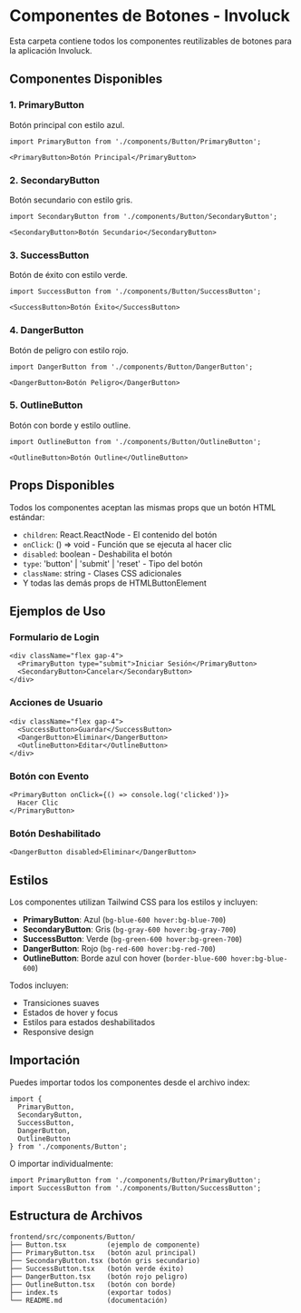 # Componentes de Botones - Involuck

Esta carpeta contiene todos los componentes reutilizables de botones para la aplicación Involuck.

## Componentes Disponibles

### 1. PrimaryButton
Botón principal con estilo azul.

```tsx
import PrimaryButton from './components/Button/PrimaryButton';

<PrimaryButton>Botón Principal</PrimaryButton>
```

### 2. SecondaryButton
Botón secundario con estilo gris.

```tsx
import SecondaryButton from './components/Button/SecondaryButton';

<SecondaryButton>Botón Secundario</SecondaryButton>
```

### 3. SuccessButton
Botón de éxito con estilo verde.

```tsx
import SuccessButton from './components/Button/SuccessButton';

<SuccessButton>Botón Éxito</SuccessButton>
```

### 4. DangerButton
Botón de peligro con estilo rojo.

```tsx
import DangerButton from './components/Button/DangerButton';

<DangerButton>Botón Peligro</DangerButton>
```

### 5. OutlineButton
Botón con borde y estilo outline.

```tsx
import OutlineButton from './components/Button/OutlineButton';

<OutlineButton>Botón Outline</OutlineButton>
```

## Props Disponibles

Todos los componentes aceptan las mismas props que un botón HTML estándar:

- `children`: React.ReactNode - El contenido del botón
- `onClick`: () => void - Función que se ejecuta al hacer clic
- `disabled`: boolean - Deshabilita el botón
- `type`: 'button' | 'submit' | 'reset' - Tipo del botón
- `className`: string - Clases CSS adicionales
- Y todas las demás props de HTMLButtonElement

## Ejemplos de Uso

### Formulario de Login
```tsx
<div className="flex gap-4">
  <PrimaryButton type="submit">Iniciar Sesión</PrimaryButton>
  <SecondaryButton>Cancelar</SecondaryButton>
</div>
```

### Acciones de Usuario
```tsx
<div className="flex gap-4">
  <SuccessButton>Guardar</SuccessButton>
  <DangerButton>Eliminar</DangerButton>
  <OutlineButton>Editar</OutlineButton>
</div>
```

### Botón con Evento
```tsx
<PrimaryButton onClick={() => console.log('clicked')}>
  Hacer Clic
</PrimaryButton>
```

### Botón Deshabilitado
```tsx
<DangerButton disabled>Eliminar</DangerButton>
```

## Estilos

Los componentes utilizan Tailwind CSS para los estilos y incluyen:

- **PrimaryButton**: Azul (`bg-blue-600 hover:bg-blue-700`)
- **SecondaryButton**: Gris (`bg-gray-600 hover:bg-gray-700`)
- **SuccessButton**: Verde (`bg-green-600 hover:bg-green-700`)
- **DangerButton**: Rojo (`bg-red-600 hover:bg-red-700`)
- **OutlineButton**: Borde azul con hover (`border-blue-600 hover:bg-blue-600`)

Todos incluyen:
- Transiciones suaves
- Estados de hover y focus
- Estilos para estados deshabilitados
- Responsive design

## Importación

Puedes importar todos los componentes desde el archivo index:

```tsx
import { 
  PrimaryButton, 
  SecondaryButton, 
  SuccessButton, 
  DangerButton, 
  OutlineButton 
} from './components/Button';
```

O importar individualmente:

```tsx
import PrimaryButton from './components/Button/PrimaryButton';
import SuccessButton from './components/Button/SuccessButton';
```

## Estructura de Archivos

```
frontend/src/components/Button/
├── Button.tsx          (ejemplo de componente)
├── PrimaryButton.tsx   (botón azul principal)
├── SecondaryButton.tsx (botón gris secundario)
├── SuccessButton.tsx   (botón verde éxito)
├── DangerButton.tsx    (botón rojo peligro)
├── OutlineButton.tsx   (botón con borde)
├── index.ts            (exportar todos)
└── README.md           (documentación)
```
